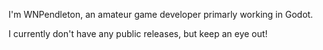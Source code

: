 I'm WNPendleton, an amateur game developer primarly working in Godot.

I currently don't have any public releases, but keep an eye out!
